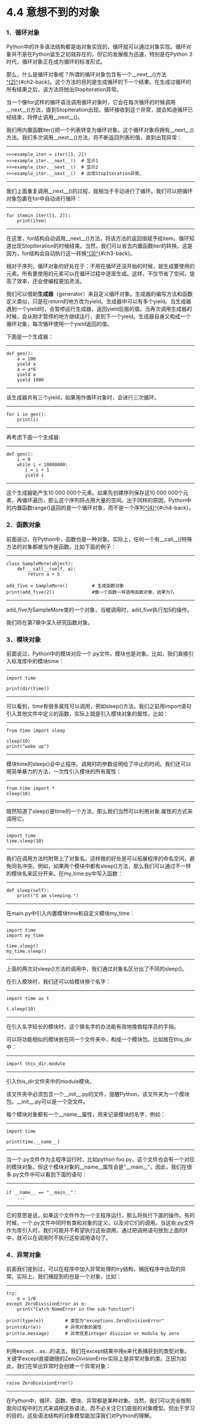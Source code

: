 # 4.4 意想不到的对象


### 1．循环对象

Python中的许多语法结构都是由对象实现的，循环就可以通过对象实现。循环对象并不是在Python诞生之初就存在的，但它的发展极为迅速，特别是在Python
3时代，循环对象正在成为循环的标准形式。

那么，什么是循环对象呢？所谓的循环对象包含有一个\_\_next\_\_()方法[^(2)^](part0008.xhtml#ch2){#ch2-back}。这个方法的目的是生成循环的下一个结果。在生成过循环的所有结果之后，该方法将抛出StopIteration异常。

当一个像for这样的循环语法调用循环对象时，它会在每次循环的时候调用\_\_next\_\_()方法，直到StopIteration出现。循环接收到这个异常，就会知道循环已经结束，将停止调用\_\_next\_\_()。

我们用内置函数iter()把一个列表转变为循环对象。这个循环对象将拥有\_\_next\_\_()方法。我们多次调用\_\_next\_\_()方法，将不断返回列表的值，直到出现异常：

------------------------------------------------------------------------

    >>>example_iter = iter([1, 2])
    >>>example_iter.__next__()  # 显示1
    >>>example_iter.__next__()  # 显示2
    >>>example_iter.__next__()  # 出现StopIteration异常。

------------------------------------------------------------------------

我们上面重复调用\_\_next\_\_()的过程，就相当于手动进行了循环。我们可以把循环对象包裹在for中自动进行循环：

------------------------------------------------------------------------

    for itemin iter([1, 2]):
        print(item)

------------------------------------------------------------------------

在这里，for结构自动调用\_\_next\_\_()方法，将该方法的返回值赋予给item。循环知道出现StopIteration的时候结束。当然，我们可以省去内置函数iter的转换。这是因为，for结构会自动执行这一转换[^(3)^](part0008.xhtml#ch3){#ch3-back}。

相对于序列，循环对象的好处在于：不用在循环还没开始的时候，就生成要使用的元素。所有要使用的元素可以在循环过程中逐渐生成。这样，不仅节省了空间，提高了效率，还会使编程更加灵活。

我们可以借助**生成器**（generator）来自定义循环对象。生成器的编写方法和函数定义类似，只是在return的地方改为yield。生成器中可以有多个yield。当生成器遇到一个yield时，会暂停运行生成器，返回yield后面的值。当再次调用生成器的时候，会从刚才暂停的地方继续运行，直到下一个yield。生成器自身又构成一个循环对象，每次循环使用一个yield返回的值。

下面是一个生成器：

------------------------------------------------------------------------

    def gen():
        a = 100
        yield a
        a = a*8
        yield a
        yield 1000

------------------------------------------------------------------------

该生成器共有三个yield，如果用作循环对象时，会进行三次循环。

------------------------------------------------------------------------

    for i in gen():
        print(i)

------------------------------------------------------------------------

再考虑下面一个生成器:

------------------------------------------------------------------------

    def gen():
        i = 0
        while i < 10000000:
           i = i + 1
           yield i

------------------------------------------------------------------------

这个生成器能产生10 000 000个元素。如果先创建序列保存这10 000
000个元素，再循环遍历，那么这个序列将占用大量的空间。出于同样的原因，Python中的内置函数range()返回的是一个循环对象，而不是一个序列[^(4)^](part0008.xhtml#ch4){#ch4-back}。

### 2．函数对象

前面说过，在Python中，函数也是一种对象。实际上，任何一个有\_\_call\_\_()特殊方法的对象都被当作是函数。比如下面的例子：

------------------------------------------------------------------------

    class SampleMore(object):
        def __call__(self, a):
            return a + 5

    add_five = SampleMore()         # 生成函数对象
    print(add_five(2))              #像一个函数一样调用函数对象，结果为7。

------------------------------------------------------------------------

add\_five为SampleMore类的一个对象，当被调用时，add\_five执行加5的操作。

我们将在第7章中深入研究函数对象。

### 3．模块对象

前面说过，Python中的模块对应一个.py文件。模块也是对象。比如，我们直接引入标准库中的模块time：

------------------------------------------------------------------------

    import time

    print(dir(time))

------------------------------------------------------------------------

可以看到，time有很多属性可以调用，例如sleep()方法。我们之前用import语句引入其他文件中定义的函数，实际上就是引入模块对象的属性，比如：

------------------------------------------------------------------------

    from time import sleep

    sleep(10)
    print("wake up")

------------------------------------------------------------------------

模块time的sleep()会中止程序。调用时的参数说明给了中止的时间。我们还可以用简单暴力的方法，一次性引入模块的所有属性：

------------------------------------------------------------------------

    from time import *
    sleep(10)

------------------------------------------------------------------------

既然知道了sleep()是time的一个方法，那么我们当然可以利用对象.属性的方式来调用它。

------------------------------------------------------------------------

    import time
    time.sleep(10)

------------------------------------------------------------------------

我们在调用方法时附带上了对象名。这样做的好处是可以拓展程序的命名空间，避免同名冲突。例如，如果两个模块中都有sleep()方法，那么我们可以通过不一样的模块名来区分开来。在my\_time.py中写入函数：

------------------------------------------------------------------------

    def sleep(self):
        print("I am sleeping.")

------------------------------------------------------------------------

在main.py中引入内置模块time和自定义模块my\_time：

------------------------------------------------------------------------

    import time
    import my_time

    time.sleep()
    my_time.sleep()

------------------------------------------------------------------------

上面的两次对sleep()方法的调用中，我们通过对象名区分出了不同的sleep()。

在引入模块时，我们还可以给模块换个名字：

------------------------------------------------------------------------

    import time as t

    t.sleep(10)

------------------------------------------------------------------------

在引入名字较长的模块时，这个换名字的办法能有效地挽救程序员的手指。

可以将功能相似的模块放在同一个文件夹中，构成一个模块包。比如放在this\_dir中：

------------------------------------------------------------------------

    import this_dir.module

------------------------------------------------------------------------

引入this\_dir文件夹中的module模块。

该文件夹中必须包含一个\_\_init\_\_.py的文件，提醒Python，该文件夹为一个模块包。\_\_init\_\_.py可以是一个空文件。

每个模块对象都有一个\_\_name\_\_属性，用来记录模块的名字，例如：

------------------------------------------------------------------------

    import time

    print(time.__name__)

------------------------------------------------------------------------

当一个.py文件作为主程序运行时，比如python
foo.py，这个文件也会有一个对应的模块对象。但这个模块对象的\_\_name\_\_属性会是"\_\_main\_\_"。因此，我们在很多.py文件中可以看到下面的语句：

------------------------------------------------------------------------

    if __name__ == "__main__"：
        ...

------------------------------------------------------------------------

它的意思是说，如果这个文件作为一个主程序运行，那么将执行下面的操作。有的时候，一个.py文件中同时有类和对象的定义，以及对它们的调用。当这些.py文件作为库引入时，我们可能并不希望执行这些调用。通过把调用语句放到上面的if中，就可以在调用时不执行这些调用语句了。

### 4．异常对象

前面我们提到过，可以在程序中加入异常处理的try结构，捕捉程序中出现的异常。实际上，我们捕捉到的也是一个对象，比如：

------------------------------------------------------------------------

    try:
        m = 1/0
    except ZeroDivisionError as e:
        print("Catch NameError in the sub-function")

    print(type(e))        # 类型为"exceptions.ZeroDivisionError"
    print(dir(e))         # 异常对象的属性
    print(e.message)      # 异常信息integer division or modulo by zero

------------------------------------------------------------------------

利用except…
as…的语法，我们在except结果中用e来代表捕获到的类型对象。关键字except直接跟随的ZeroDivisionError实际上是异常对象的类。正因为如此，我们在举出异常时会创建一个异常对象：

------------------------------------------------------------------------

    raise ZeroDivisionError()

------------------------------------------------------------------------

在Python中，循环、函数、模块、异常都是某种对象。当然，我们可以完全按照面向过程中的方式来调用这些语法，而不必关注它们底层的对象模型。但出于学习的目的，这些语法结构的对象模型能加深我们对Python的理解。
